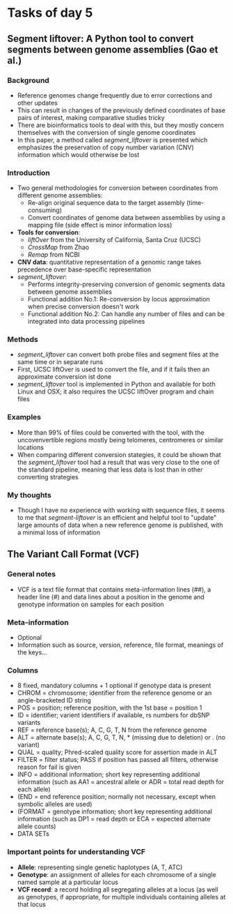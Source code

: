 # Tasks of day 5

## Segment liftover: A Python tool to convert segments between genome assemblies (Gao et al.)

### Background
* Reference genomes change frequently due to error corrections and other updates
* This can result in changes of the previously defined coordinates of base pairs of interest, making comparative studies tricky
* There are bioinformatics tools to deal with this, but they mostly concern themselves with the conversion of single genome coordinates
* In this paper, a method called *segment_liftover* is presented which emphasizes the preservation of copy number variation (CNV) information which would otherwise be lost

### Introduction
* Two general methodologies for conversion between coordinates from different genome assemblies:
  * Re-align original sequence data to the target assembly (time-consuming)
  * Convert coordinates of genome data between assemblies by using a mapping file (side effect is minor information loss)
* **Tools for conversion**:
  * *liftOver* from the University of California, Santa Cruz (UCSC)
  * *CrossMap* from Zhao
  * *Remap* from NCBI
* **CNV data**: quantitative representation of a genomic range takes precedence over base-specific representation
* *segment_liftover*:
  * Performs integrity-preserving conversion of genomic segments data between genome assemblies
  * Functional addition No.1: Re-conversion by locus approximation when precise conversion doesn't work
  * Functional addition No.2: Can handle any number of files and can be integrated into data processing pipelines

### Methods
* *segment_liftover* can convert both probe files and segment files at the same time or in separate runs
* First, UCSC liftOver is used to convert the file, and if it fails then an approximate conversion ist done
* *segment_liftover* tool is implemented in Python and available for both Linux and OSX; it also requires the UCSC liftOver program and chain files

### Examples
* More than 99% of files could be converted with the tool, with the uncovenvertible regions mostly being telomeres, centromeres or similar locations
* When comparing different conversion stategies, it could be shown that the *segment_liftover* tool had a result that was very close to the one of the standard pipeline, meaning that less data is lost than in other converting strategies

### My thoughts
* Though I have no experience with working with sequence files, it seems to me that  *segment-liftover*  is an efficient and helpful tool to "update" large amounts of data when a new reference genome is published, with a minimal loss of information

## The Variant Call Format (VCF)

### General notes
* VCF is a text file format that contains meta-information lines (##), a header line (#) and data lines about a position in the genome and genotype information on samples for each position

### Meta-information
* Optional
* Information such as source, version, reference, file format, meanings of the keys...

### Columns
* 8 fixed, mandatory columns + 1 optional if genotype data is present
* CHROM = chromosome; identifier from the reference genome or an angle-bracketed ID string 
* POS = position; reference position, with the 1st base = position 1
* ID = identifier; varient identifiers if available, rs numbers for dbSNP variants
* REF = reference base(s); A, C, G, T, N from the reference genome
* ALT = alternate base(s); A, C, G, T, N, * (missing due to deletion) or . (no variant)
* QUAL = quality; Phred-scaled quality score for assertion made in ALT
* FILTER = filter status; PASS if position has passed all filters, otherwise reason for fail is given
* INFO = additional information; short key representing additional information (such as AA1 = ancestral allele or ADR = total read depth for each allele)
* (END = end reference position; normally not necessary, except when symbolic alleles are used)
* (FORMAT = genotype information; short key representing additional information (such as DP1 = read depth or ECA = expected alternate allele counts)
* DATA SETs

### Important points for understanding VCF
* **Allele**: representing single genetic haplotypes (A, T, ATC)
* **Genotype**: an assignment of alleles for each chromosome of a single named sample at a particular locus
* **VCF record**: a record holding all segregating alleles at a locus (as well as genotypes, if appropriate, for multiple individuals containing alleles at that locus
